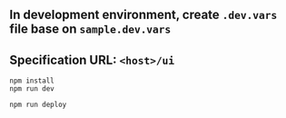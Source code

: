 ## In development environment, create `.dev.vars` file base on `sample.dev.vars`

## Specification URL: `<host>/ui`

```
npm install
npm run dev
```

```
npm run deploy
```